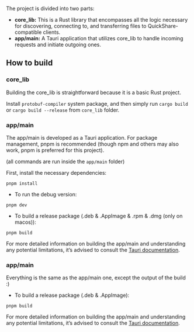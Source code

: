 The project is divided into two parts:

- **core_lib:** This is a Rust library that encompasses all the logic necessary for discovering, connecting to, and transferring files to QuickShare-compatible clients.
- **app/main:** A Tauri application that utilizes core_lib to handle incoming requests and initiate outgoing ones.


How to build
--------------------------

### core_lib

Building the core_lib is straightforward because it is a basic Rust project.

Install `protobuf-compiler` system package, and then simply run `cargo build` or `cargo build --release` from `core_lib` folder.

### app/main

The app/main is developed as a Tauri application. For package management, pnpm is recommended (though npm and others may also work, pnpm is preferred for this project).

(all commands are run inside the `app/main` folder)

First, install the necessary dependencies:

```
pnpm install
```

- To run the debug version:

```
pnpm dev
```

- To build a release package (.deb & .AppImage & .rpm & .dmg (only on macos)):

```
pnpm build
```

For more detailed information on building the app/main and understanding any potential limitations, it’s advised to consult the [Tauri documentation](https://v2.tauri.app/start).

### app/main

Everything is the same as the app/main one, except the output of the build :)

- To build a release package (.deb & .AppImage):

```
pnpm build
```

For more detailed information on building the app/main and understanding any potential limitations, it’s advised to consult the [Tauri documentation](https://tauri.app/v1/guides/building/linux).
